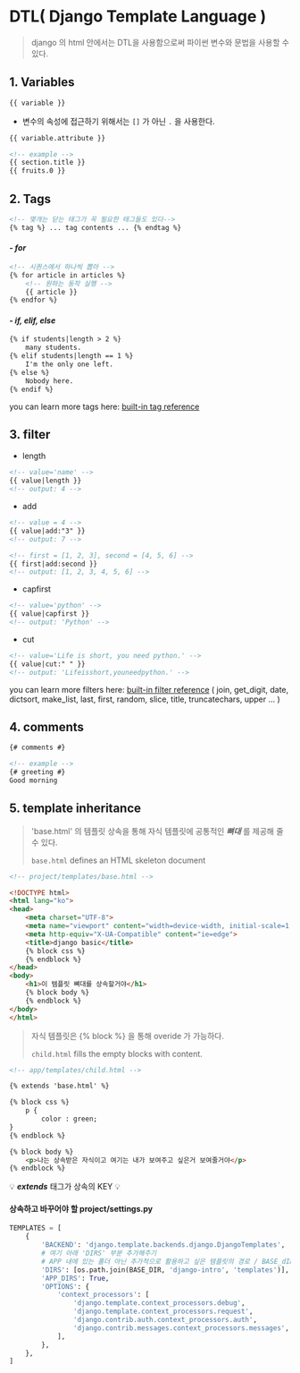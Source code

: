 # DTL( Django Template Language )

> django 의 html 안에서는 DTL을 사용함으로써 파이썬 변수와 문법을 사용할 수 있다.



## 1. Variables

```html
{{ variable }}
```

* 변수의 속성에 접근하기 위해서는 `[]` 가 아닌 `.` 을 사용한다.

```html
{{ variable.attribute }}

<!-- example -->
{{ section.title }}
{{ fruits.0 }}
```





## 2. Tags

```html
<!-- 몇개는 닫는 태그가 꼭 필요한 태그들도 있다-->
{% tag %} ... tag contents ... {% endtag %}
```



#### *- for*

```html
<!-- 시퀀스에서 하나씩 뽑아 -->
{% for article in articles %}
	<!-- 원하는 동작 실행 -->
	{{ article }} 
{% endfor %}
```



#### *- if, elif, else*

```html
{% if students|length > 2 %}
	many students.
{% elif students|length == 1 %}
	I'm the only one left.
{% else %}
	Nobody here.
{% endif %}
```

you can learn more tags here: [built-in tag reference](https://docs.djangoproject.com/en/3.0/ref/templates/builtins/#ref-templates-builtins-tags)



## 3. filter

* length 

```html
<!-- value='name' -->
{{ value|length }}
<!-- output: 4 -->
```

* add


```html
<!-- value = 4 -->
{{ value|add:"3" }}
<!-- output: 7 -->
```

```html
<!-- first = [1, 2, 3], second = [4, 5, 6] -->
{{ first|add:second }}
<!-- output: [1, 2, 3, 4, 5, 6] -->
```

* capfirst

```html
<!-- value='python' -->
{{ value|capfirst }}
<!-- output: 'Python' -->
```

* cut

```html
<!-- value='Life is short, you need python.' -->
{{ value|cut:" " }}
<!-- output: 'Lifeisshort,youneedpython.' -->
```

you can learn more filters here: [built-in filter reference](https://docs.djangoproject.com/en/3.0/ref/templates/builtins/#built-in-filter-reference) ( join, get_digit, date, dictsort, make_list, last, first, random, slice, title, truncatechars, upper ... )



## 4. comments

```html
{# comments #}

<!-- example -->
{# greeting #} 
Good morning
```





## 5. template inheritance

> 'base.html' 의 템플릿 상속을 통해 자식 템플릿에 공통적인 *__뼈대__* 를 제공해 줄 수 있다.
>
> `base.html` defines an HTML skeleton document

```html
<!-- project/templates/base.html -->

<!DOCTYPE html>
<html lang="ko">
<head>
    <meta charset="UTF-8">
    <meta name="viewport" content="width=device-width, initial-scale=1.0">
    <meta http-equiv="X-UA-Compatible" content="ie=edge">
    <title>django basic</title>
    {% block css %}
    {% endblock %}
</head>
<body>
    <h1>이 템플릿 뼈대를 상속할거야</h1>
    {% block body %}
    {% endblock %}
</body>
</html>
```



> 자식 템플릿은 {% block %} 을 통해 overide 가 가능하다.
>
> `child.html` fills the empty blocks with content.

```html
<!-- app/templates/child.html -->

{% extends 'base.html' %}

{% block css %}
	p {
		color : green;
}
{% endblock %}

{% block body %}
	<p>나는 상속받은 자식이고 여기는 내가 보여주고 싶은거 보여줄거야</p>
{% endblock %}
```

💡  *__extends__*  태그가 상속의 KEY 💡 

 

#### 상속하고 바꾸어야 할 project/settings.py

```python
TEMPLATES = [
    {
        'BACKEND': 'django.template.backends.django.DjangoTemplates',
        # 여기 아래 'DIRS' 부분 추가해주기
        # APP 내에 있는 폴더 아닌 추가적으로 활용하고 싶은 템플릿의 경로 / BASE_dIR는 root.
        'DIRS': [os.path.join(BASE_DIR, 'django-intro', 'templates')],
        'APP_DIRS': True,
        'OPTIONS': {
            'context_processors': [
                'django.template.context_processors.debug',
                'django.template.context_processors.request',
                'django.contrib.auth.context_processors.auth',
                'django.contrib.messages.context_processors.messages',
            ],
        },
    },
]
```



